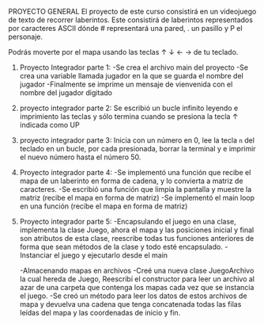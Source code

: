 PROYECTO GENERAL
El proyecto de este curso consistirá en un videojuego de texto de recorrer laberintos. Este consistirá de laberintos representados por caracteres ASCII dónde # representará una pared, . un pasillo y P el personaje.

Podrás moverte por el mapa usando las teclas ↑ ↓ ← → de tu teclado.

1. Proyecto Integrador parte 1: 
    -Se crea el archivo main del proyecto
    -Se crea una variable llamada jugador en la que se guarda el nombre del jugador
    -Finalmente se imprime un mensaje de vienvenida con el nombre del jugador digitado 

2. proyecto integrador parte 2:
   Se escribió un bucle infinito leyendo e imprimiento las teclas y sólo termina cuando se presiona la tecla ↑ indicada como UP

3. proyecto integrador parte 3:
   Inicia con un número en 0, lee la tecla `n` del teclado en un bucle, por cada presionada, borrar la terminal y e imprimir el nuevo número hasta el número 50.

4. Proyecto integrador parte 4:
   -Se implementó una función que recibe el mapa de un laberinto en forma de cadena, y lo convierta a matriz de caracteres.
   -Se escribió una función que limpia la pantalla y muestre la matriz (recibe el mapa en    forma  de matriz)
   -Se implementó el main loop en una función (recibe el mapa en forma de matriz)

5. Proyecto integrador parte 5: 
   -Encapsulando el juego en una clase, implementa la clase Juego, ahora el mapa y las posiciones inicial y final son   atributos de esta clase, reescribe todas tus funciones anteriores de forma que sean métodos de la clase y todo esté encapsulado.
   -Instanciar el juego y ejecutarlo desde el main

   -Almacenando mapas en archivos
   -Creé una nueva clase JuegoArchivo la cual hereda de Juego,
   Reescribí el constructor para leer un archivo al azar de una carpeta que contenga los mapas cada vez que se instancia el juego.
   -Se creó un método para leer los datos de estos archivos de mapa y devuelva una cadena que tenga concatenada todas las filas leídas del mapa y las coordenadas de inicio y fin.